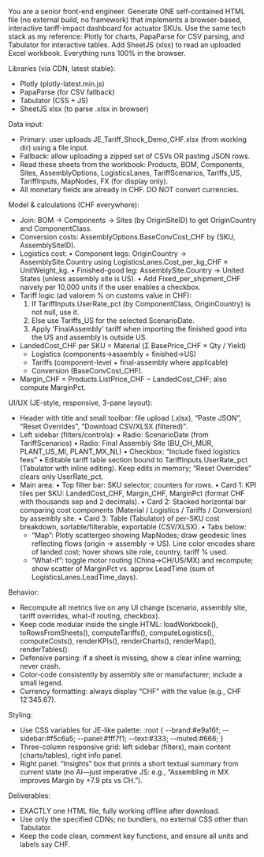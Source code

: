 You are a senior front-end engineer. Generate ONE self-contained HTML file
(no external build, no framework) that implements a browser-based, interactive
tariff-impact dashboard for actuator SKUs. Use the same tech stack as my reference:
Plotly for charts, PapaParse for CSV parsing, and Tabulator for interactive tables.
Add SheetJS (xlsx) to read an uploaded Excel workbook. Everything runs 100% in the browser.

Libraries (via CDN, latest stable):
- Plotly (plotly-latest.min.js)
- PapaParse (for CSV fallback)
- Tabulator (CSS + JS)
- SheetJS xlsx (to parse .xlsx in browser)

Data input:
- Primary: user uploads JE_Tariff_Shock_Demo_CHF.xlsx (from working dir) using a file input.
- Fallback: allow uploading a zipped set of CSVs OR pasting JSON rows.
- Read these sheets from the workbook: Products, BOM, Components, Sites, AssemblyOptions,
  LogisticsLanes, TariffScenarios, Tariffs_US, TariffInputs, MapNodes, FX (for display only).
- All monetary fields are already in CHF. DO NOT convert currencies.

Model & calculations (CHF everywhere):
- Join: BOM -> Components -> Sites (by OriginSiteID) to get OriginCountry and ComponentClass.
- Conversion costs: AssemblyOptions.BaseConvCost_CHF by (SKU, AssemblySiteID).
- Logistics cost:
  • Component legs: OriginCountry -> AssemblySite.Country using LogisticsLanes.Cost_per_kg_CHF × UnitWeight_kg.
  • Finished-good leg: AssemblySite.Country -> United States (unless assembly site is US).
  • Add Fixed_per_shipment_CHF naively per 10,000 units if the user enables a checkbox.
- Tariff logic (ad valorem % on customs value in CHF):
  1) If TariffInputs.UserRate_pct (by ComponentClass, OriginCountry) is not null, use it.
  2) Else use Tariffs_US for the selected ScenarioDate.
  3) Apply 'FinalAssembly' tariff when importing the finished good into the US and assembly is outside US.
- LandedCost_CHF per SKU = Material (Σ BasePrice_CHF × Qty / Yield)
  + Logistics (components→assembly + finished→US)
  + Tariffs (component-level + final-assembly where applicable)
  + Conversion (BaseConvCost_CHF).
- Margin_CHF = Products.ListPrice_CHF − LandedCost_CHF; also compute MarginPct.

UI/UX (JE-style, responsive, 3-pane layout):
- Header with title and small toolbar: file upload (.xlsx), “Paste JSON”, “Reset Overrides”, “Download CSV/XLSX (filtered)”.
- Left sidebar (filters/controls):
  • Radio: ScenarioDate (from TariffScenarios)
  • Radio: Final Assembly Site (BU_CH_MUR, PLANT_US_MI, PLANT_MX_NL)
  • Checkbox: “Include fixed logistics fees”
  • Editable tariff table section bound to TariffInputs.UserRate_pct (Tabulator with inline editing).
    Keep edits in memory; “Reset Overrides” clears only UserRate_pct.
- Main area:
  • Top filter bar: SKU selector; counters for rows.
  • Card 1: KPI tiles per SKU: LandedCost_CHF, Margin_CHF, MarginPct (format CHF with thousands sep and 2 decimals).
  • Card 2: Stacked horizontal bar comparing cost components (Material / Logistics / Tariffs / Conversion) by assembly site.
  • Card 3: Table (Tabulator) of per-SKU cost breakdown, sortable/filterable, exportable (CSV/XLSX).
  • Tabs below:
    - “Map”: Plotly scattergeo showing MapNodes; draw geodesic lines reflecting flows
      (origin → assembly → US). Line color encodes share of landed cost; hover shows site role,
      country, tariff % used.
    - “What-if”: toggle motor routing (China→CH/US/MX) and recompute; show scatter of
      MarginPct vs. approx LeadTime (sum of LogisticsLanes.LeadTime_days).

Behavior:
- Recompute all metrics live on any UI change (scenario, assembly site, tariff overrides, what-if routing, checkbox).
- Keep code modular inside the single HTML: loadWorkbook(), toRowsFromSheets(), computeTariffs(), computeLogistics(),
  computeCosts(), renderKPIs(), renderCharts(), renderMap(), renderTables().
- Defensive parsing: if a sheet is missing, show a clear inline warning; never crash.
- Color-code consistently by assembly site or manufacturer; include a small legend.
- Currency formatting: always display “CHF” with the value (e.g., CHF 12’345.67).

Styling:
- Use CSS variables for JE-like palette:
  :root { --brand:#e9a16f; --sidebar:#f5c6a5; --panel:#fff7f1; --text:#333; --muted:#666; }
- Three-column responsive grid: left sidebar (filters), main content (charts/tables), right info panel.
- Right panel: “Insights” box that prints a short textual summary from current state
  (no AI—just imperative JS: e.g., “Assembling in MX improves Margin by +7.9 pts vs CH.”).

Deliverables:
- EXACTLY one HTML file, fully working offline after download.
- Use only the specified CDNs; no bundlers, no external CSS other than Tabulator.
- Keep the code clean, comment key functions, and ensure all units and labels say CHF.
